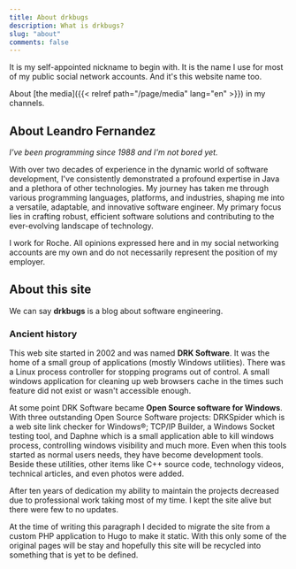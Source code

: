```yaml
---
title: About drkbugs
description: What is drkbugs?
slug: "about"
comments: false
---
```


It is my self-appointed nickname to begin with.
It is the name I use for most of my public social network accounts.
And it's this website name too.

About [the media]({{< relref path="/page/media" lang="en" >}}) in my channels.

## About Leandro Fernandez

_I've been programming since 1988 and I'm not bored yet._

With over two decades of experience in the dynamic world of software development, I've consistently demonstrated a profound expertise in Java and a plethora of other technologies. My journey has taken me through various programming languages, platforms, and industries, shaping me into a versatile, adaptable, and innovative software engineer. My primary focus lies in crafting robust, efficient software solutions and contributing to the ever-evolving landscape of technology.

I work for Roche.
All opinions expressed here and in my social networking accounts are my own and do not necessarily represent the position of my employer.

## About this site

We can say **drkbugs** is a blog about software engineering.

### Ancient history

This web site started in 2002 and was named **DRK Software**.
It was the home of a small group of applications (mostly Windows utilities).
There was a Linux process controller for stopping programs out of control.
A small windows application for cleaning up web browsers cache in the times such feature did not exist or wasn't accessible enough.

At some point DRK Software became **Open Source software for Windows**.
With three outstanding Open Source Software projects: DRKSpider which is a web site link checker for Windows®; TCP/IP Builder, a Windows Socket testing tool, and  Daphne which is a small application able to kill windows process, controlling windows visibility and much more.
Even when this tools started as normal users needs, they have become development tools.
Beside these utilities, other items like C++ source code, technology videos, technical articles, and even photos were added.

After ten years of dedication my ability to maintain the projects decreased due to professional work taking most of my time.
I kept the site alive but there were few to no updates.

At the time of writing this paragraph I decided to migrate the site from a custom PHP application to Hugo to make it static.
With this only some of the original pages will be stay and hopefully this site will be recycled into something that is yet to be defined.
